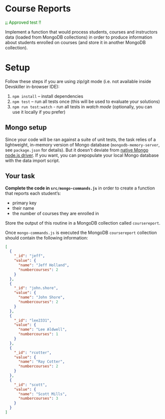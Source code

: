 # Course Reports

<span style="color:green">¡¡ Approved test !!</span>

Implement a function that would process students, courses and instructors data (loaded from MongoDB collections) in order to produce information about students enrolled on courses (and store it in another MongoDB collection).

# Setup

Follow these steps if you are using zip/git mode (i.e. not available inside Devskiller in-browser IDE):

1. `npm install` – install dependencies
2. `npm test` – run all tests once (this will be used to evaluate your solutions)
3. `npm run test:watch` - run all tests in _watch mode_ (optionally, you can use it locally if you prefer)

## Mongo setup

Since your code will be ran against a suite of unit tests, the task relies of a lightweight, in-memory version of Mongo database (`mongodb-memory-server`, see `package.json` for details). But it doesn't deviate from [native Mongo node.js driver](http://mongodb.github.io/node-mongodb-native/3.1/api/). If you want, you can prepopulate your local Mongo database with the data import script.

## Your task

**Complete the code in `src/mongo-commands.js`** in order to create a function that reports each student’s:
- primary key
- their name
- the number of courses they are enrolled in

Store the output of this routine in a MongoDB collection called `coursereport`.

Once `mongo-commands.js` is executed the MongoDB `coursereport` collection should contain the following information:

```json
[
  {
    "_id": "jeff",
    "value": {
      "name": "Jeff Holland",
      "numbercourses": 2
    }
  },
  {
    "_id": "john.shore",
    "value": {
      "name": "John Shore",
      "numbercourses": 2
    }
  },
  {
    "_id": "lee2331",
    "value": {
      "name": "Lee Aldwell",
      "numbercourses": 1
    }
  },
  {
    "_id": "rcotter",
    "value": {
      "name": "Ray Cotter",
      "numbercourses": 2
    }
  },
  {
    "_id": "scott",
    "value": {
      "name": "Scott Mills",
      "numbercourses": 3
    }
  }
]
```

